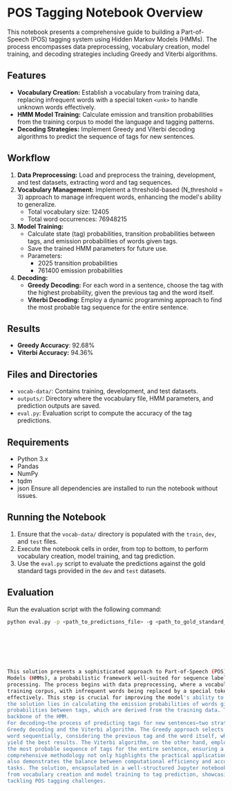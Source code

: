 # POS Tagging Notebook Overview

This notebook presents a comprehensive guide to building a Part-of-Speech (POS) tagging system using Hidden Markov Models (HMMs). The process encompasses data preprocessing, vocabulary creation, model training, and decoding strategies including Greedy and Viterbi algorithms.

## Features

- **Vocabulary Creation:** Establish a vocabulary from training data, replacing infrequent words with a special token `<unk>` to handle unknown words effectively.
- **HMM Model Training:** Calculate emission and transition probabilities from the training corpus to model the language and tagging patterns.
- **Decoding Strategies:** Implement Greedy and Viterbi decoding algorithms to predict the sequence of tags for new sentences.

## Workflow

1. **Data Preprocessing:** Load and preprocess the training, development, and test datasets, extracting word and tag sequences.
2. **Vocabulary Management:** Implement a threshold-based (N_threshold = 3) approach to manage infrequent words, enhancing the model's ability to generalize.
   - Total vocabulary size: 12405 
   - Total word occurrences: 76948215 
3. **Model Training:**
   - Calculate state (tag) probabilities, transition probabilities between tags, and emission probabilities of words given tags.
   - Save the trained HMM parameters for future use.
   - Parameters: 
      - 2025 transition probabilities  
      - 761400 emission probabilities 
4. **Decoding:**
   - **Greedy Decoding:** For each word in a sentence, choose the tag with the highest probability, given the previous tag and the word itself.
   - **Viterbi Decoding:** Employ a dynamic programming approach to find the most probable tag sequence for the entire sentence.

## Results 
   - **Greedy Accuracy**: 92.68% 
   - **Viterbi Accuracy:** 94.36% 

## Files and Directories

- `vocab-data/`: Contains training, development, and test datasets.
- `outputs/`: Directory where the vocabulary file, HMM parameters, and prediction outputs are saved.
- `eval.py`: Evaluation script to compute the accuracy of the tag predictions.

## Requirements

- Python 3.x
- Pandas
- NumPy
- tqdm
- json
Ensure all dependencies are installed to run the notebook without issues.

## Running the Notebook

1. Ensure that the `vocab-data/` directory is populated with the `train`, `dev`, and `test` files.
2. Execute the notebook cells in order, from top to bottom, to perform vocabulary creation, model training, and tag prediction.
3. Use the `eval.py` script to evaluate the predictions against the gold standard tags provided in the `dev` and `test` datasets.

## Evaluation

Run the evaluation script with the following command:

```bash
python eval.py -p <path_to_predictions_file> -g <path_to_gold_standard_file>



 

 
 
This solution presents a sophisticated approach to Part-of-Speech (POS) tagging utilizing Hidden Markov 
Models (HMMs), a probabilistic framework well-suited for sequence labeling tasks in natural language 
processing. The process begins with data preprocessing, where a vocabulary is constructed from the 
training corpus, with infrequent words being replaced by a special token to manage unknown words 
effectively. This step is crucial for improving the model's ability to generalize to unseen data. The core of 
the solution lies in calculating the emission probabilities of words given their tags and the transition 
probabilities between tags, which are derived from the training data. These probabilities form the 
backbone of the HMM. 
For decoding—the process of predicting tags for new sentences—two strategies are implemented: 
Greedy decoding and the Viterbi algorithm. The Greedy approach selects the most probable tag for each 
word sequentially, considering the previous tag and the word itself, which, while fast, may not always 
yield the best results. The Viterbi algorithm, on the other hand, employs dynamic programming to find 
the most probable sequence of tags for the entire sentence, ensuring a globally optimal solution. This 
comprehensive methodology not only highlights the practical application of HMMs in POS tagging but 
also demonstrates the balance between computational efficiency and accuracy in predictive modeling 
tasks. The solution, encapsulated in a well-structured Jupyter notebook, provides a step-by-step guide 
from vocabulary creation and model training to tag prediction, showcasing a robust framework for 
tackling POS tagging challenges. 
 
